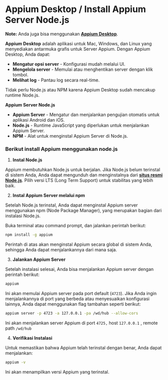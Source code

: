 # **Appium Desktop / Install Appium Server Node.js**

**Note:** Anda juga bisa menggunakan **[Appium Desktop](https://github.com/appium/appium-desktop)**.

**Appium Desktop** adalah aplikasi untuk Mac, Windows, dan Linux yang menyediakan antarmuka grafis untuk Server Appium. Dengan Appium Desktop, Anda dapat:

- **Mengatur opsi server** - Konfigurasi mudah melalui UI.
- **Mengelola server** - Memulai atau menghentikan server dengan klik tombol.
- **Melihat log** - Pantau log secara real-time.

Tidak perlu Node.js atau NPM karena Appium Desktop sudah mencakup runtime Node.js.

**Appium Server Node.js**

- **Appium Server** -  Mengatur dan menjalankan pengujian otomatis untuk aplikasi Android dan iOS.
- **Node.js** - Runtime JavaScript yang diperlukan untuk menjalankan Appium Server.
- **NPM** - Alat untuk menginstal Appium Server di Node.js.

### Berikut install Appium menggunakan node.js 
1. **Instal Node.js**

Appium membutuhkan Node.js untuk berjalan. Jika Node.js belum terinstal di sistem Anda, Anda dapat mengunduh dan menginstalnya dari **[situs resmi Node.js](https://nodejs.org/)**. Pilih versi LTS (Long Term Support) untuk stabilitas yang lebih baik.

2. **Instal Appium Server melalui npm**

Setelah Node.js terinstal, Anda dapat menginstal Appium server menggunakan npm (Node Package Manager), yang merupakan bagian dari instalasi Node.js.

Buka terminal atau command prompt, dan jalankan perintah berikut:

```bash
npm install -g appium
```

Perintah di atas akan menginstal Appium secara global di sistem Anda, sehingga Anda dapat menjalankannya dari mana saja.

3. **Jalankan Appium Server**

Setelah instalasi selesai, Anda bisa menjalankan Appium server dengan perintah berikut:

```bash
appium
```

Ini akan memulai Appium server pada port default (`4723`). Jika Anda ingin menjalankannya di port yang berbeda atau menyesuaikan konfigurasi lainnya, Anda dapat menggunakan flag tambahan seperti berikut:

```bash
appium server -p 4723 -a 127.0.0.1 -pa /wd/hub --allow-cors
```

Ini akan menjalankan server Appium di port `4725,` host `127.0.0.1` , remote path `/wd/hub`

4. **Verifikasi Instalasi**

Untuk memastikan bahwa Appium telah terinstal dengan benar, Anda dapat menjalankan:

```bash
appium -v
```

Ini akan menampilkan versi Appium yang terinstal.
